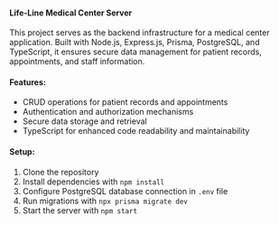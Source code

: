 #### Life-Line Medical Center Server

This project serves as the backend infrastructure for a medical center application. Built with Node.js, Express.js, Prisma, PostgreSQL, and TypeScript, it ensures secure data management for patient records, appointments, and staff information.

#### Features:
- CRUD operations for patient records and appointments
- Authentication and authorization mechanisms
- Secure data storage and retrieval
- TypeScript for enhanced code readability and maintainability

#### Setup:
1. Clone the repository
2. Install dependencies with `npm install`
3. Configure PostgreSQL database connection in `.env` file
4. Run migrations with `npx prisma migrate dev`
5. Start the server with `npm start`

 
